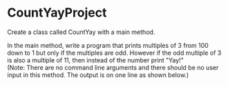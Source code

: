 # CountYayProject
Create a class called CountYay with a main method.

In the main method, write a program that prints multiples of 3 from 100 down to 1 but only if the multiples are odd. 
However if the odd multiple of 3 is also a multiple of 11, then instead of the number print "Yay!"  
(Note: There are no command line arguments and there should be no user input in this method. The output is on one line as shown below.)


